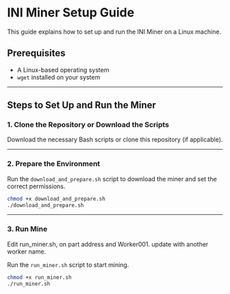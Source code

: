 # INI Miner Setup Guide

This guide explains how to set up and run the INI Miner on a Linux machine.

## Prerequisites
- A Linux-based operating system
- `wget` installed on your system

---

## Steps to Set Up and Run the Miner

### 1. Clone the Repository or Download the Scripts
Download the necessary Bash scripts or clone this repository (if applicable).

---

### 2. Prepare the Environment

Run the `download_and_prepare.sh` script to download the miner and set the correct permissions.

```bash
chmod +x download_and_prepare.sh
./download_and_prepare.sh
```

---

### 3. Run Mine

Edit run_miner.sh, on part address and Worker001. update with another worker name.

Run the `run_miner.sh` script to start mining.

```bash
chmod +x run_miner.sh
./run_miner.sh
```
